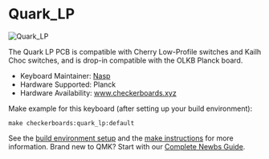 # Quark_LP

![Quark_LP](https://i.imgur.com/a/sEgvKRW.jpg)

The Quark LP PCB is compatible with Cherry Low-Profile switches and Kailh Choc switches, and is drop-in compatible with the OLKB Planck board. 

* Keyboard Maintainer: [Nasp](https://github.com/npspears)
* Hardware Supported: Planck
* Hardware Availability: www.checkerboards.xyz

Make example for this keyboard (after setting up your build environment):

    make checkerboards:quark_lp:default

See the [build environment setup](https://docs.qmk.fm/#/getting_started_build_tools) and the [make instructions](https://docs.qmk.fm/#/getting_started_make_guide) for more information. Brand new to QMK? Start with our [Complete Newbs Guide](https://docs.qmk.fm/#/newbs).

